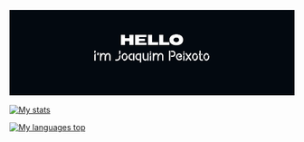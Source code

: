 ![Header](header.png)

[![My stats](https://github-readme-stats.vercel.app/api?username=jhcpeixoto&hide_title=true&theme=dark)](https://github.com/anuraghazra/github-readme-stats)

[![My languages top](https://github-readme-stats.vercel.app/api/top-langs/?username=jhcpeixoto&hide_title=true&theme=dark)](https://github.com/anuraghazra/github-readme-stats)
